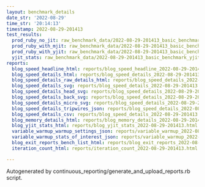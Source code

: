```yaml
---
layout: benchmark_details
date_str: '2022-08-29'
time_str: '20:14:13'
timestamp: 2022-08-29-201413
test_results:
  prod_ruby_no_jit: raw_benchmark_data/2022-08-29-201413_basic_benchmark_prod_ruby_no_jit.json
  prod_ruby_with_mjit: raw_benchmark_data/2022-08-29-201413_basic_benchmark_prod_ruby_with_mjit.json
  prod_ruby_with_yjit: raw_benchmark_data/2022-08-29-201413_basic_benchmark_prod_ruby_with_yjit.json
  yjit_stats: raw_benchmark_data/2022-08-29-201413_basic_benchmark_yjit_stats.json
reports:
  blog_speed_headline_html: reports/blog_speed_headline_2022-08-29-201413.html
  blog_speed_details_html: reports/blog_speed_details_2022-08-29-201413.html
  blog_speed_details_raw_details_html: reports/blog_speed_details_2022-08-29-201413.raw_details.html
  blog_speed_details_svg: reports/blog_speed_details_2022-08-29-201413.svg
  blog_speed_details_head_svg: reports/blog_speed_details_2022-08-29-201413.head.svg
  blog_speed_details_back_svg: reports/blog_speed_details_2022-08-29-201413.back.svg
  blog_speed_details_micro_svg: reports/blog_speed_details_2022-08-29-201413.micro.svg
  blog_speed_details_tripwires_json: reports/blog_speed_details_2022-08-29-201413.tripwires.json
  blog_speed_details_csv: reports/blog_speed_details_2022-08-29-201413.csv
  blog_memory_details_html: reports/blog_memory_details_2022-08-29-201413.html
  blog_yjit_stats_html: reports/blog_yjit_stats_2022-08-29-201413.html
  variable_warmup_warmup_settings_json: reports/variable_warmup_2022-08-29-201413.warmup_settings.json
  variable_warmup_stats_of_interest_json: reports/variable_warmup_2022-08-29-201413.stats_of_interest.json
  blog_exit_reports_bench_list_html: reports/blog_exit_reports_2022-08-29-201413.bench_list.html
  iteration_count_html: reports/iteration_count_2022-08-29-201413.html

---
```

Autogenerated by continuous_reporting/generate_and_upload_reports.rb script.
